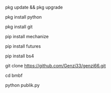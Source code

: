 pkg update && pkg upgrade

pkg install python

pkg install git

pip install mechanize

pip install futures

pip install bs4

git clone https://github.com/Genzi33/genzi66.git

cd bmbf

python publik.py
